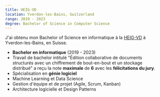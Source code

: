 ```yaml
---
title: HEIG-VD
location: Yverdon-les-Bains, Switzerland
range: 2019 - 2023
degree: Bachelor of Science in Computer Science
---
```

J'ai obtenu mon Bachelor of Science en informatique à la [HEIG-VD](https://heig-vd.ch) à Yverdon-les-Bains, en Suisse.

- **Bachelor en informatique** (2019 - 2023)
- Travail de bachelor intitulé "Édition collaborative de documents structurés avec un chiffrement de bout-en-bout et un stockage distribué" a reçu la note **maximale** de **6** avec les **félicitations du jury**.
- Spécialisation en **génie logiciel**
- Machine Learning et Data Science
- Gestion d'équipe et de projet (Agile, Scrum, Kanban)
- Architecture logicielle et Design Patterns
